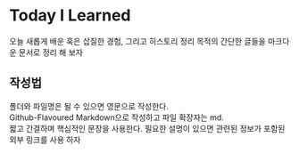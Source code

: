 # Today I Learned
오늘 새롭게 배운 혹은 삽질한 경험, 그리고 히스토리 정리 목적의 간단한 글들을 마크다운 문서로 정리 해 보자

## 작성법
폴더와 파일명은 될 수 있으면 영문으로 작성한다.<br>
Github-Flavoured Markdown으로 작성하고 파일 확장자는 md. <br>
짧고 간결하며 핵심적인 문장을 사용한다. 필요한 설명이 있으면 관련된 정보가 포함된 외부 링크를 사용 하자 <br>
